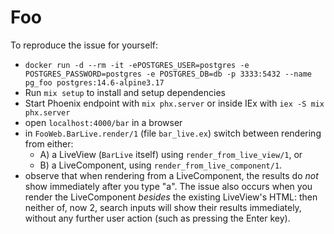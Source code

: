 # Foo

To reproduce the issue for yourself:

  * `docker run -d --rm -it -ePOSTGRES_USER=postgres -e POSTGRES_PASSWORD=postgres -e POSTGRES_DB=db -p 3333:5432 --name pg_foo postgres:14.6-alpine3.17`
  * Run `mix setup` to install and setup dependencies
  * Start Phoenix endpoint with `mix phx.server` or inside IEx with `iex -S mix phx.server`
  * open `localhost:4000/bar` in a browser
  * in `FooWeb.BarLive.render/1` (file `bar_live.ex`) switch between rendering from either:
    * A) a LiveView (`BarLive` itself) using `render_from_live_view/1`, or
    * B) a LiveComponent, using `render_from_live_component/1`.
  * observe that when rendering from a LiveComponent, the results do _not_ show immediately after you type "a". The issue also occurs when you render the LiveComponent _besides_ the existing LiveView's HTML: then neither of, now 2, search inputs will show their results immediately, without any further user action (such as pressing the Enter key).
